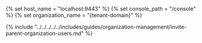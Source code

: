 {% set host_name = "localhost:9443" %}
{% set console_path = "/console" %}
{% set organization_name = "{tenant-domain}" %}

{% include "../../../../../includes/guides/organization-management/invite-parent-organization-users.md" %}

